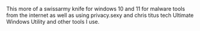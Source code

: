 This more of a swissarmy knife for windows 10 and 11 for malware tools from the internet as well as
using privacy.sexy and chris titus tech Ultimate Windows Utility and other tools I use.
